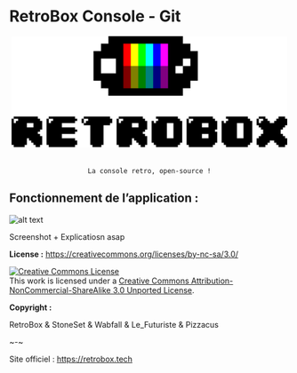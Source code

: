 
# RetroBox Console - Git
<div align="center" color="#0094D2">
	<img src="https://raw.githubusercontent.com/RetroBox/RetroBox-Artworks/master/retrobox_logo.png" height="200" alt="W" /><br><br>
    
    La console retro, open-source !
</div>

## Fonctionnement de l’application :



![alt text](https://files.lefuturiste.fr/direct/9D71478B06BE6E5AD1A2.jpg "Fonctionnement de l'application")


Screenshot + Explicatiosn asap


__License :__
https://creativecommons.org/licenses/by-nc-sa/3.0/

<a rel="license" href="http://creativecommons.org/licenses/by-nc-sa/3.0/"><img alt="Creative Commons License" style="border-width:0" src="https://i.creativecommons.org/l/by-nc-sa/3.0/88x31.png" /></a><br />This work is licensed under a <a rel="license" href="http://creativecommons.org/licenses/by-nc-sa/3.0/">Creative Commons Attribution-NonCommercial-ShareAlike 3.0 Unported License</a>.

__Copyright :__

RetroBox & StoneSet & Wabfall & Le_Futuriste & Pizzacus

~-~

Site officiel : https://retrobox.tech

